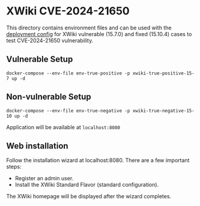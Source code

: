 # XWiki CVE-2024-21650

This directory contains environment files and can be used with the [deployment config](https://github.com/xwiki/xwiki-docker/blob/master/15/mariadb-tomcat/docker-compose.yml) for XWiki vulnerable (15.7.0) and fixed (15.10.4) cases to test CVE-2024-21650 vulnerability.

## Vulnerable Setup

```
docker-compose --env-file env-true-positive -p xwiki-true-positive-15-7 up -d
```

## Non-vulnerable Setup

```
docker-compose --env-file env-true-negative -p xwiki-true-negative-15-10 up -d
```

Application will be available at `localhost:8080`

## Web installation
Follow the installation wizard at localhost:8080. There are a few important steps:
- Register an admin user.
- Install the XWiki Standard Flavor (standard configuration).

The XWiki homepage will be displayed after the wizard completes.
